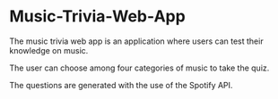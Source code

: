 # Music-Trivia-Web-App

The music trivia web app is an application where users can test their knowledge on music. 

The user can choose among four categories of music to take the quiz. 

The questions are generated with the use of the Spotify API. 
